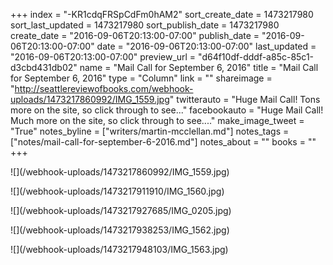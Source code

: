 +++
index = "-KR1cdqFRSpCdFm0hAM2"
sort_create_date = 1473217980
sort_last_updated = 1473217980
sort_publish_date = 1473217980
create_date = "2016-09-06T20:13:00-07:00"
publish_date = "2016-09-06T20:13:00-07:00"
date = "2016-09-06T20:13:00-07:00"
last_updated = "2016-09-06T20:13:00-07:00"
preview_url = "d64f10df-dddf-a85c-85c1-d3cbd431db02"
name = "Mail Call for September 6, 2016"
title = "Mail Call for September 6, 2016"
type = "Column"
link = ""
shareimage = "http://seattlereviewofbooks.com/webhook-uploads/1473217860992/IMG_1559.jpg"
twitterauto = "Huge Mail Call! Tons more on the site, so click through to see..."
facebookauto = "Huge Mail Call! Much more on the site, so click through to see...."
make_image_tweet = "True"
notes_byline = ["writers/martin-mcclellan.md"]
notes_tags = ["notes/mail-call-for-september-6-2016.md"]
notes_about = ""
books = ""
+++
<p class="image">![](/webhook-uploads/1473217860992/IMG_1559.jpg)</p>
<p class="image">![](/webhook-uploads/1473217911910/IMG_1560.jpg)</p>
<p class="image">![](/webhook-uploads/1473217927685/IMG_0205.jpg)</p>
<p class="image">![](/webhook-uploads/1473217938253/IMG_1562.jpg)</p>
<p class="image">![](/webhook-uploads/1473217948103/IMG_1563.jpg)</p>
